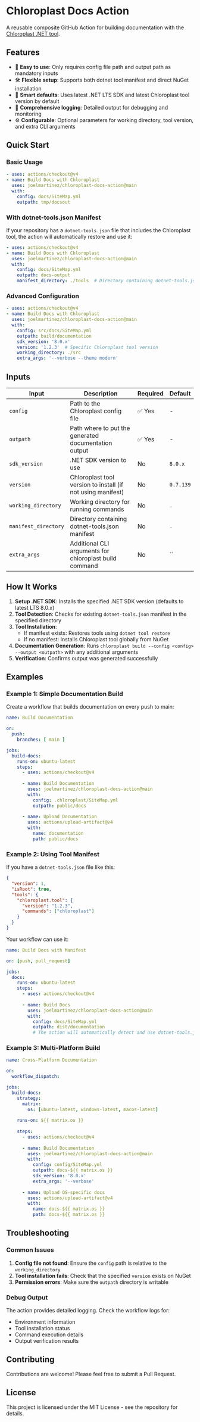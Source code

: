# Chloroplast Docs Action

A reusable composite GitHub Action for building documentation with the [Chloroplast .NET tool](https://www.nuget.org/packages/Chloroplast.Tool).

## Features

- 🔧 **Easy to use**: Only requires config file path and output path as mandatory inputs
- 🛠️ **Flexible setup**: Supports both dotnet tool manifest and direct NuGet installation
- 🎯 **Smart defaults**: Uses latest .NET LTS SDK and latest Chloroplast tool version by default  
- 📝 **Comprehensive logging**: Detailed output for debugging and monitoring
- ⚙️ **Configurable**: Optional parameters for working directory, tool version, and extra CLI arguments

## Quick Start

### Basic Usage

```yaml
- uses: actions/checkout@v4
- name: Build Docs with Chloroplast
  uses: joelmartinez/chloroplast-docs-action@main
  with:
    config: docs/SiteMap.yml 
    outpath: tmp/docsout
```

### With dotnet-tools.json Manifest

If your repository has a `dotnet-tools.json` file that includes the Chloroplast tool, the action will automatically restore and use it:

```yaml
- uses: actions/checkout@v4
- name: Build Docs with Chloroplast
  uses: joelmartinez/chloroplast-docs-action@main
  with:
    config: docs/SiteMap.yml
    outpath: docs-output
    manifest_directory: ./tools  # Directory containing dotnet-tools.json
```

### Advanced Configuration

```yaml
- uses: actions/checkout@v4
- name: Build Docs with Chloroplast
  uses: joelmartinez/chloroplast-docs-action@main
  with:
    config: src/docs/SiteMap.yml
    outpath: build/documentation
    sdk_version: '8.0.x'
    version: '1.2.3'  # Specific Chloroplast tool version
    working_directory: ./src
    extra_args: '--verbose --theme modern'
```

## Inputs

| Input | Description | Required | Default |
|-------|-------------|----------|---------|
| `config` | Path to the Chloroplast config file | ✅ Yes | - |
| `outpath` | Path where to put the generated documentation output | ✅ Yes | - |
| `sdk_version` | .NET SDK version to use | No | `8.0.x` |
| `version` | Chloroplast tool version to install (if not using manifest) | No | `0.7.139` |
| `working_directory` | Working directory for running commands | No | `.` |
| `manifest_directory` | Directory containing dotnet-tools.json manifest | No | `.` |
| `extra_args` | Additional CLI arguments for chloroplast build command | No | `` |

## How It Works

1. **Setup .NET SDK**: Installs the specified .NET SDK version (defaults to latest LTS 8.0.x)
2. **Tool Detection**: Checks for existing `dotnet-tools.json` manifest in the specified directory
3. **Tool Installation**: 
   - If manifest exists: Restores tools using `dotnet tool restore`
   - If no manifest: Installs Chloroplast tool globally from NuGet
4. **Documentation Generation**: Runs `chloroplast build --config <config> --output <outpath>` with any additional arguments
5. **Verification**: Confirms output was generated successfully

## Examples

### Example 1: Simple Documentation Build

Create a workflow that builds documentation on every push to main:

```yaml
name: Build Documentation

on:
  push:
    branches: [ main ]

jobs:
  build-docs:
    runs-on: ubuntu-latest
    steps:
      - uses: actions/checkout@v4
      
      - name: Build Documentation
        uses: joelmartinez/chloroplast-docs-action@main
        with:
          config: .chloroplast/SiteMap.yml
          outpath: public/docs
      
      - name: Upload Documentation
        uses: actions/upload-artifact@v4
        with:
          name: documentation
          path: public/docs
```

### Example 2: Using Tool Manifest

If you have a `dotnet-tools.json` file like this:

```json
{
  "version": 1,
  "isRoot": true,
  "tools": {
    "chloroplast.tool": {
      "version": "1.2.3",
      "commands": ["chloroplast"]
    }
  }
}
```

Your workflow can use it:

```yaml
name: Build Docs with Manifest

on: [push, pull_request]

jobs:
  docs:
    runs-on: ubuntu-latest
    steps:
      - uses: actions/checkout@v4
      
      - name: Build Docs
        uses: joelmartinez/chloroplast-docs-action@main
        with:
          config: docs/SiteMap.yml
          outpath: dist/documentation
          # The action will automatically detect and use dotnet-tools.json
```

### Example 3: Multi-Platform Build

```yaml
name: Cross-Platform Documentation

on:
  workflow_dispatch:

jobs:
  build-docs:
    strategy:
      matrix:
        os: [ubuntu-latest, windows-latest, macos-latest]
    
    runs-on: ${{ matrix.os }}
    
    steps:
      - uses: actions/checkout@v4
      
      - name: Build Documentation
        uses: joelmartinez/chloroplast-docs-action@main
        with:
          config: config/SiteMap.yml
          outpath: docs-${{ matrix.os }}
          sdk_version: '8.0.x'
          extra_args: '--verbose'
      
      - name: Upload OS-specific docs
        uses: actions/upload-artifact@v4
        with:
          name: docs-${{ matrix.os }}
          path: docs-${{ matrix.os }}
```

## Troubleshooting

### Common Issues

1. **Config file not found**: Ensure the `config` path is relative to the `working_directory`
2. **Tool installation fails**: Check that the specified `version` exists on NuGet
3. **Permission errors**: Make sure the `outpath` directory is writable

### Debug Output

The action provides detailed logging. Check the workflow logs for:
- Environment information
- Tool installation status  
- Command execution details
- Output verification results

## Contributing

Contributions are welcome! Please feel free to submit a Pull Request.

## License

This project is licensed under the MIT License - see the repository for details.
